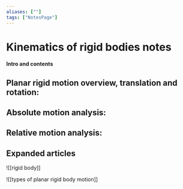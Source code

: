 ```yaml
---
aliases: [""]
tags: ["NotesPage"]
---
```


# Kinematics of rigid bodies notes

#### Intro and contents
Planar rigid motion overview, translation and rotation:
- 

Absolute motion analysis:
- 

Relative motion analysis:
- 

## Expanded articles
![[rigid body]]

![[types of planar rigid body motion]]